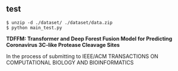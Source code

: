 ## test
````shell
$ unzip -d ./dataset/ ./dataset/data.zip
$ python main_test.py
````

__TDFFM: Transformer and Deep Forest Fusion Model for Predicting Coronavirus 3C-like Protease Cleavage Sites__

In the process of submitting to IEEE/ACM TRANSACTIONS ON COMPUTATIONAL BIOLOGY AND BIOINFORMATICS
